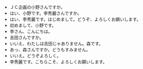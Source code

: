 * ＪＣ企画の小野さんですか。
* はい、小野です。李秀麗さんですか。
* はい、李秀麗です。はじめまして。どうぞ、よろしくお願いします。
* 初めまして、小野です。
* 李さん、こんにちは。
* 吉田さんですか。
* いいえ、わたしは吉田じゃありません。森です。
* あっ、森さんですか。どうもすみません。
* いいえ。どうぞよろしく。
* 李秀麗です。こちらこそ、よろしくお願いします。
